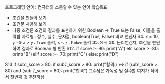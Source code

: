 프로그래밍 언어 : 컴퓨터와 소통할 수 있는 언어
학습목표
- 조건을 만들어 보기
- 조건문 사용해 보기
- 다중 조건문
조건의 결과를 표현하기 위한 Boolean -> True 또는 False, 이들을 출력함
자료형 : 정수, 실수, 문자열, boolean(True, False)
비교 연산자
S4. x = 10, y =9 x > y : True 출력, x < y : False 출력
S5. 예시
S6. 논리연산자, 조건을 판단하여 결과로 Boolean 형 반환
S12.
if score >=90:
	print("A")
elif score >=80:
	print("B")
elif score >= 70:
	print("C")
else:
	print("D")

S13
if sub1_score > 80:
	if sub2_score > 80:
		print("합격:)
<=>
if (sub1_score > 80) and (sub 2_score > 80):
	print("합격")
교수님은 가독성 및 실수할 여지가 적어서 첫번째 것 추천하심